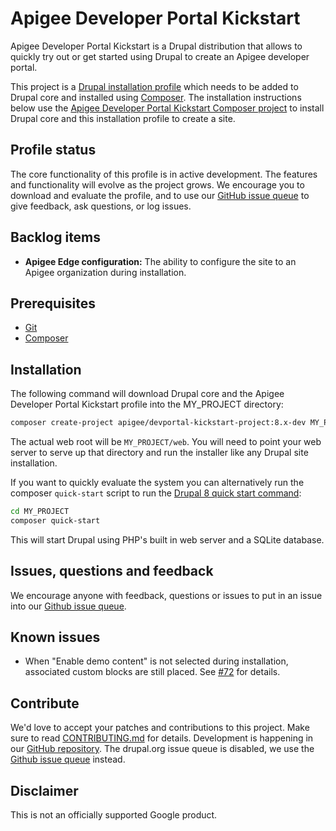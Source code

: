# Apigee Developer Portal Kickstart

Apigee Developer Portal Kickstart is a Drupal distribution that allows to quickly try out or get started using Drupal to create an Apigee developer portal.

This project is a [Drupal installation profile](https://www.drupal.org/docs/8/distributions) which needs to be added to Drupal core and installed using [Composer](https://getcomposer.org). The installation instructions below use the [Apigee Developer Portal Kickstart Composer project](https://github.com/apigee/devportal-kickstart-project-composer) to install Drupal core and this installation profile to create a site.

## Profile status

The core functionality of this profile is in active development. The features and functionality will evolve as the project grows. We encourage you to download and evaluate the profile, and to use our [GitHub issue queue](https://github.com/apigee/apigee-devportal-kickstart-drupal/issues) to give feedback, ask questions, or log issues.

## Backlog items

* **Apigee Edge configuration:** The ability to configure the site to an Apigee organization during installation.

## Prerequisites

* [Git](https://git-scm.com)
* [Composer](https://getcomposer.org)

## Installation

The following command will download Drupal core and the Apigee Developer Portal Kickstart profile into the
MY_PROJECT directory:

```sh
composer create-project apigee/devportal-kickstart-project:8.x-dev MY_PROJECT --stability dev --no-interaction
```

The actual web root will be `MY_PROJECT/web`. You will need to point your web server to serve up that directory and run the installer like any Drupal site installation.

If you want to quickly evaluate the system you can alternatively run the composer `quick-start` script to run
the [Drupal 8 quick start command](https://www.drupal.org/docs/8/install/drupal-8-quick-start-command):

```sh
cd MY_PROJECT
composer quick-start
```

This will start Drupal using PHP's built in web server and a SQLite database.

## Issues, questions and feedback

We encourage anyone with feedback, questions or issues to put in an issue into
our [Github issue queue](https://github.com/apigee/apigee-devportal-kickstart-drupal/issues).

## Known issues

* When "Enable demo content" is not selected during installation, associated custom blocks are still placed. See [#72](https://github.com/apigee/apigee-devportal-kickstart-drupal/issues/72) for details.

## Contribute

We'd love to accept your patches and contributions to this project. Make sure to read [CONTRIBUTING.md](CONTRIBUTING.md) for details.
Development is happening in our [GitHub repository](https://github.com/apigee/apigee-devportal-kickstart-drupal). The drupal.org issue
queue is disabled, we use the [Github issue queue](https://github.com/apigee/apigee-devportal-kickstart-drupal/issues) instead.

## Disclaimer

This is not an officially supported Google product.
